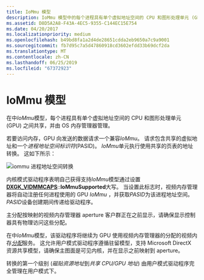 ```yaml
---
title: IoMmu 模型
description: IoMmu 模型中的每个进程具有单个虚拟地址空间的 CPU 和图形处理单元 (GPU) 之间共享，并由 OS 内存管理器管理。
ms.assetid: D8D5A2A8-F43A-4EC5-9355-C144EC15E754
ms.date: 04/20/2017
ms.localizationpriority: medium
ms.openlocfilehash: b49bd8fa1a2d4de28651cdda2eb9650a7c9a9001
ms.sourcegitcommit: fb7d95c7a5d47860918cd3602efdd33b69dcf2da
ms.translationtype: MT
ms.contentlocale: zh-CN
ms.lasthandoff: 06/25/2019
ms.locfileid: "67372923"
---
```

# <a name="iommu-model"></a>IoMmu 模型


在中*IoMmu*模型，每个进程具有单个虚拟地址空间的 CPU 和图形处理单元 (GPU) 之间共享，并由 OS 内存管理器管理。

若要访问内存，GPU 向发送的数据请求一个兼容*IoMmu*。 请求包含共享的虚拟地址和一个*进程地址空间标识符*(PASID)。 *IoMmu*单元执行使用共享的页表的地址转换。 这如下所示：

![iommu 进程地址空间转换](images/iommu-model.1.png)

内核模式驱动程序表明自己获得支持*IoMmu*模型通过设置[ **DXGK\_VIDMMCAPS**](https://docs.microsoft.com/windows-hardware/drivers/ddi/content/d3dkmddi/ns-d3dkmddi-_dxgk_vidmmcaps)::**IoMmuSupported**大写。 当设置此标志时，视频内存管理器将自动注册任何进程使用的 GPU *IoMmu* ，并获取*PASID*为该进程地址空间。 *PASID*设备创建期间传递给驱动程序。

主分配按映射的视频内存管理器 aperture 客户群正在之前显示，请确保显示控制器具有物理访问这些分配。

在中*IoMmu*模型，该驱动程序将继续为 GPU 使用视频内存管理器的分配的视频内存[*分配*](https://docs.microsoft.com/windows-hardware/drivers/ddi/content/d3dumddi/nc-d3dumddi-pfnd3dddi_allocatecb)服务。 这允许用户模式驱动程序遵循驻留模型，支持 Microsoft DirectX 资源共享模型，请确保主图面是可见内核，并在显示之前映射到 aperture。

转换的第一个级别 (*磁贴资源地址*到*共享 CPU/GPU 地址*) 由用户模式驱动程序完全管理在用户模式下。

 

 






